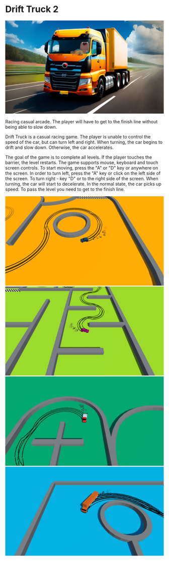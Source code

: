 # Drift Truck 2

![Gameplay](/.promo/banner.png)

Racing casual arcade. The player will have to get to the finish line without being able to slow down.

Drift Truck is a casual racing game. The player is unable to control the speed of the car, but can turn left and right.
When turning, the car begins to drift and slow down. Otherwise, the car accelerates.

The goal of the game is to complete all levels. If the player touches the barrier, the level restarts.
The game supports mouse, keyboard and touch screen controls.
To start moving, press the "A" or "D" key or anywhere on the screen. In order to turn left, press the "A" key or click on the left side of the screen.
To turn right - key "D" or to the right side of the screen.
When turning, the car will start to decelerate. In the normal state, the car picks up speed.
To pass the level you need to get to the finish line.

![Gameplay](/.promo/gameplay1.png)
![Gameplay](/.promo/gameplay2.png)
![Gameplay](/.promo/gameplay3.png)
![Gameplay](/.promo/gameplay4.png)
